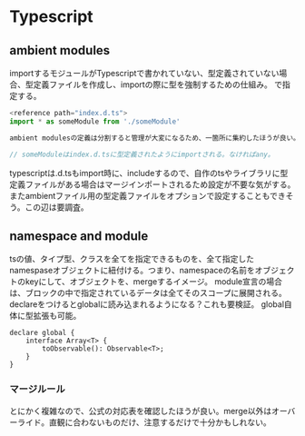 # Typescript

## ambient modules

importするモジュールがTypescriptで書かれていない、型定義されていない場合、型定義ファイルを作成し、importの際に型を強制するための仕組み。
<referenc path ="*.d.ts">で指定する。

```ts
<reference path="index.d.ts">
import * as someModule from './someModule'

ambient modulesの定義は分割すると管理が大変になるため、一箇所に集約したほうが良い。

// someModuleはindex.d.tsに型定義されたようにimportされる。なければany。
```
typescriptは.d.tsもimport時に、includeするので、自作のtsやライブラリに型定義ファイルがある場合はマージインポートされるため設定が不要な気がする。
またambientファイル用の型定義ファイルをオプションで設定することもできそう。この辺は要調査。

## namespace and module

tsの値、タイプ型、クラスを全てを指定できるものを、全て指定したnamespaseオブジェクトに紐付ける。つまり、namespaceの名前をオブジェクトのkeyにして、オブジェクトを、mergeするイメージ。
module宣言の場合は、ブロックの中で指定されているデータは全てそのスコープに展開される。declareをつけるとglobalに読み込まれるようになる？これも要検証。
global自体に型拡張も可能。
```
declare global {
    interface Array<T> {
        toObservable(): Observable<T>;
    }
}
```

### マージルール
とにかく複雑なので、公式の対応表を確認したほうが良い。merge以外はオーバーライド。直観に合わないものだけ、注意するだけで十分かもしれない。
